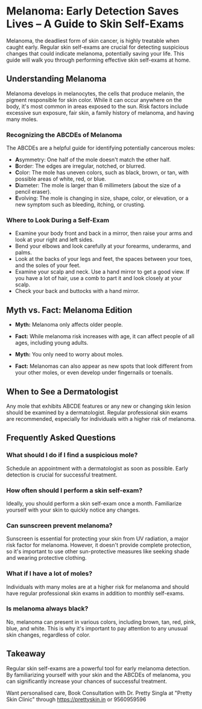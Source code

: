 # Melanoma: Early Detection Saves Lives – A Guide to Skin Self-Exams

Melanoma, the deadliest form of skin cancer, is highly treatable when caught early. Regular skin self-exams are crucial for detecting suspicious changes that could indicate melanoma, potentially saving your life. This guide will walk you through performing effective skin self-exams at home.

## Understanding Melanoma

Melanoma develops in melanocytes, the cells that produce melanin, the pigment responsible for skin color. While it can occur anywhere on the body, it's most common in areas exposed to the sun. Risk factors include excessive sun exposure, fair skin, a family history of melanoma, and having many moles.

### Recognizing the ABCDEs of Melanoma

The ABCDEs are a helpful guide for identifying potentially cancerous moles:

*   **A**symmetry: One half of the mole doesn't match the other half.
*   **B**order: The edges are irregular, notched, or blurred.
*   **C**olor: The mole has uneven colors, such as black, brown, or tan, with possible areas of white, red, or blue.
*   **D**iameter: The mole is larger than 6 millimeters (about the size of a pencil eraser).
*   **E**volving: The mole is changing in size, shape, color, or elevation, or a new symptom such as bleeding, itching, or crusting.

### Where to Look During a Self-Exam

*   Examine your body front and back in a mirror, then raise your arms and look at your right and left sides.
*   Bend your elbows and look carefully at your forearms, underarms, and palms.
*   Look at the backs of your legs and feet, the spaces between your toes, and the soles of your feet.
*   Examine your scalp and neck. Use a hand mirror to get a good view. If you have a lot of hair, use a comb to part it and look closely at your scalp.
*   Check your back and buttocks with a hand mirror.

## Myth vs. Fact: Melanoma Edition

*   **Myth:** Melanoma only affects older people.
*   **Fact:** While melanoma risk increases with age, it can affect people of all ages, including young adults.

*   **Myth:** You only need to worry about moles.
*   **Fact:** Melanomas can also appear as new spots that look different from your other moles, or even develop under fingernails or toenails.

## When to See a Dermatologist

Any mole that exhibits ABCDE features or any new or changing skin lesion should be examined by a dermatologist. Regular professional skin exams are recommended, especially for individuals with a higher risk of melanoma.

## Frequently Asked Questions

### What should I do if I find a suspicious mole?

Schedule an appointment with a dermatologist as soon as possible. Early detection is crucial for successful treatment.

### How often should I perform a skin self-exam?

Ideally, you should perform a skin self-exam once a month. Familiarize yourself with your skin to quickly notice any changes.

### Can sunscreen prevent melanoma?

Sunscreen is essential for protecting your skin from UV radiation, a major risk factor for melanoma. However, it doesn't provide complete protection, so it's important to use other sun-protective measures like seeking shade and wearing protective clothing.

### What if I have a lot of moles?

Individuals with many moles are at a higher risk for melanoma and should have regular professional skin exams in addition to monthly self-exams.

### Is melanoma always black?

No, melanoma can present in various colors, including brown, tan, red, pink, blue, and white. This is why it's important to pay attention to any unusual skin changes, regardless of color.

## Takeaway

Regular skin self-exams are a powerful tool for early melanoma detection. By familiarizing yourself with your skin and the ABCDEs of melanoma, you can significantly increase your chances of successful treatment.

Want personalised care, Book Consultation with Dr. Pretty Singla at "Pretty Skin Clinic" through https://prettyskin.in or 9560959596
